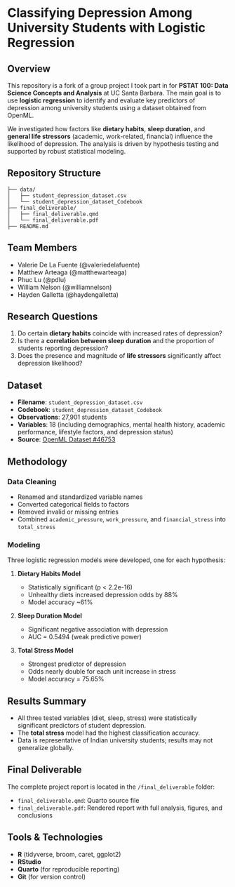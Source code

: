 # Classifying Depression Among University Students with Logistic Regression

## Overview

This repository is a fork of a group project I took part in for **PSTAT 100: Data Science Concepts and Analysis** at UC Santa Barbara. The main goal is to use **logistic regression** to identify and evaluate key predictors of depression among university students using a dataset obtained from OpenML.

We investigated how factors like **dietary habits**, **sleep duration**, and **general life stressors** (academic, work-related, financial) influence the likelihood of depression. The analysis is driven by hypothesis testing and supported by robust statistical modeling.

## Repository Structure

```
├── data/
│   ├── student_depression_dataset.csv
│   └── student_depression_dataset_Codebook
├── final_deliverable/
│   ├── final_deliverable.qmd
│   └── final_deliverable.pdf
├── README.md
```

## Team Members

* Valerie De La Fuente (@valeriedelafuente)
* Matthew Arteaga (@matthewarteaga)
* Phuc Lu (@pdlu)
* William Nelson (@williamnelson)
* Hayden Galletta (@haydengalletta)

## Research Questions

1. Do certain **dietary habits** coincide with increased rates of depression?
2. Is there a **correlation between sleep duration** and the proportion of students reporting depression?
3. Does the presence and magnitude of **life stressors** significantly affect depression likelihood?

## Dataset

* **Filename**: `student_depression_dataset.csv`
* **Codebook**: `student_depression_dataset_Codebook`
* **Observations**: 27,901 students
* **Variables**: 18 (including demographics, mental health history, academic performance, lifestyle factors, and depression status)
* **Source**: [OpenML Dataset #46753](https://www.openml.org/search?type=data&status=active&id=46753&sort=runs)

## Methodology

### Data Cleaning

* Renamed and standardized variable names
* Converted categorical fields to factors
* Removed invalid or missing entries
* Combined `academic_pressure`, `work_pressure`, and `financial_stress` into `total_stress`

### Modeling

Three logistic regression models were developed, one for each hypothesis:

1. **Dietary Habits Model**

   * Statistically significant (p < 2.2e-16)
   * Unhealthy diets increased depression odds by 88%
   * Model accuracy \~61%

2. **Sleep Duration Model**

   * Significant negative association with depression
   * AUC = 0.5494 (weak predictive power)

3. **Total Stress Model**

   * Strongest predictor of depression
   * Odds nearly double for each unit increase in stress
   * Model accuracy = 75.65%

## Results Summary

* All three tested variables (diet, sleep, stress) were statistically significant predictors of student depression.
* The **total stress** model had the highest classification accuracy.
* Data is representative of Indian university students; results may not generalize globally.

## Final Deliverable

The complete project report is located in the `/final_deliverable` folder:

* `final_deliverable.qmd`: Quarto source file
* `final_deliverable.pdf`: Rendered report with full analysis, figures, and conclusions

## Tools & Technologies

* **R** (tidyverse, broom, caret, ggplot2)
* **RStudio**
* **Quarto** (for reproducible reporting)
* **Git** (for version control)
